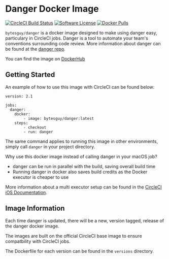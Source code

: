 <h1>Danger Docker Image</h1>

[![CircleCI Build Status](https://circleci.com/gh/BytesGuy/danger-docker.svg?style=shield)](https://circleci.com/gh/BytesGuy/danger-docker) [![Software License](https://img.shields.io/badge/license-MIT-blue.svg)](https://raw.githubusercontent.com/BytesGuy/danger-dockermaster/LICENSE) [![Docker Pulls](https://img.shields.io/docker/pulls/bytesguy/danger)](https://hub.docker.com/r/bytesguy/danger)

`bytesguy/danger` is a docker image designed to make using danger easy, particulary in CircleCI jobs. Danger is a tool to automate your team's conventions surrounding code review. More information about danger can be found at the [danger repo](https://github.com/danger/danger).

You can find the image on [DockerHub](https://hub.docker.com/r/bytesguy/danger)

## Getting Started

An example of how to use this image with CircleCI can be found below:

```
version: 2.1

jobs:
  danger:
    docker:
        - image: bytesguy/danger:latest
    steps:
        - checkout
        - run: danger
```

The same command applies to running this image in other environments, simply call `danger` in your project directory.

Why use this docker image instead of calling danger in your macOS job?

- danger can be run in parallel with the build, saving overall build time
- Running danger in docker also saves build credits as the Docker executor is cheaper to use

More information about a multi executor setup can be found in the [CircleCI iOS Documentation](https://circleci.com/docs/2.0/testing-ios/#using-multiple-executor-types-macos--docker).

## Image Information

Each time danger is updated, there will be a new, version tagged, release of the danger docker image. 

The images are built on the official CircleCI base image to ensure compatbility with CircleCI jobs.

The Dockerfile for each version can be found in the `versions` directory.